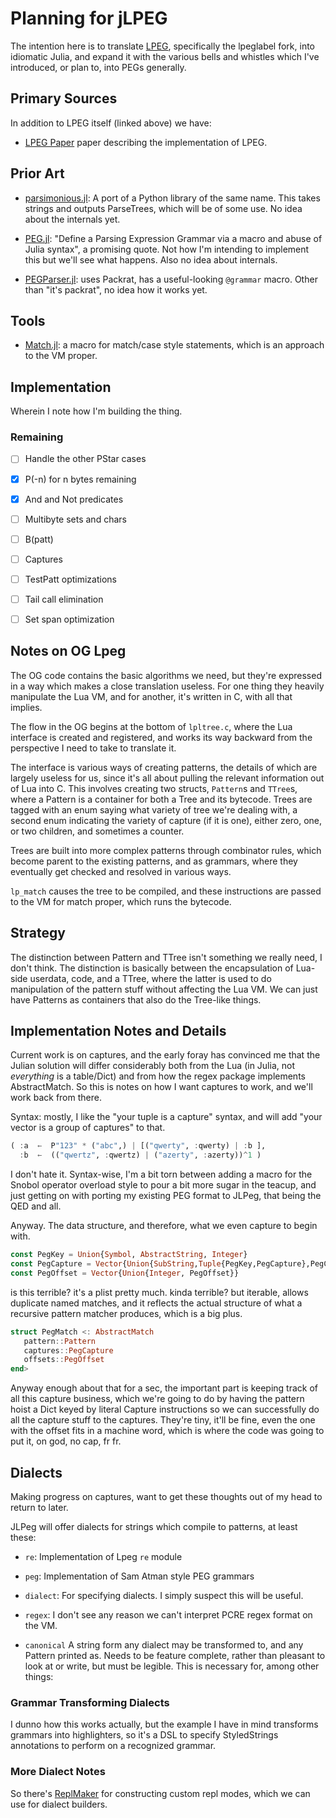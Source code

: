 # Planning for jLPEG

  The intention here is to translate [LPEG](https://github.com/sqmedeiros/lpeglabel), specifically the lpeglabel fork, into idiomatic Julia, and expand it with the various bells and whistles which I've introduced, or plan to, into PEGs generally.

## Primary Sources

In addition to LPEG itself (linked above) we have:

- [LPEG Paper](https://www.inf.puc-rio.br/~roberto/docs/peg.pdf) paper describing the implementation of LPEG.

## Prior Art

- [parsimonious.jl](https://github.com/gitfoxi/Parsimonious.jl): A port of a Python library of the same name.  This takes strings and outputs ParseTrees, which will be of some use.  No idea about the internals yet.

- [PEG.jl](https://github.com/wdebeaum/PEG.jl): "Define a Parsing Expression Grammar via a macro and abuse of Julia syntax", a promising quote.  Not how I'm intending to implement this but we'll see what happens. Also no idea about internals.

- [PEGParser.jl](https://github.com/abeschneider/PEGParser.jl): uses Packrat, has a useful-looking `@grammar` macro.  Other than "it's packrat", no idea how it works yet.

## Tools

- [Match.jl](https://juliaservices.github.io/Match.jl/stable/): a macro for match/case style statements, which is an approach to the VM proper.

## Implementation

Wherein I note how I'm building the thing.

### Remaining

- [ ] Handle the other PStar cases

- [X] P(-n) for n bytes remaining

- [X] And and Not predicates

- [ ] Multibyte sets and chars

- [ ] B(patt)

- [ ] Captures

- [ ] TestPatt optimizations

- [ ] Tail call elimination

- [ ] Set span optimization

## Notes on OG Lpeg

The OG code contains the basic algorithms we need, but they're expressed in a way which makes a close translation useless. For one thing they heavily manipulate the Lua VM, and for another, it's written in C, with all that implies.

The flow in the OG begins at the bottom of `lpltree.c`, where the Lua interface is created and registered, and works its way backward from the perspective I need to take to translate it.

The interface is various ways of creating patterns, the details of which are largely useless for us, since it's all about pulling the relevant information out of Lua into C.  This involves creating two structs, `Pattern`s and `TTree`s, where a Pattern is a container for both a Tree and its bytecode.  Trees are tagged with an enum saying what variety of tree we're dealing with, a second enum indicating the variety of capture (if it is one), either zero, one, or two children, and sometimes a counter.

Trees are built into more complex patterns through combinator rules, which become parent to the existing patterns, and as grammars, where they eventually get checked and resolved in various ways.

`lp_match` causes the tree to be compiled, and these instructions are passed to the VM for match proper, which runs the bytecode.

## Strategy

The distinction between Pattern and TTree isn't something we really need, I don't
think.  The distinction is basically between the encapsulation of Lua-side userdata,
code, and a TTree, where the latter is used to do manipulation of the pattern stuff
without affecting the Lua VM.  We can just have Patterns as containers that also do
the Tree-like things.

## Implementation Notes and Details

Current work is on captures, and the early foray has convinced me that the Julian
solution will differ considerably both from the Lua (in Julia, not _everything_ is a
table/Dict) and from how the regex package implements AbstractMatch. So this is notes on how I want captures to work, and we'll work back from there.

Syntax: mostly, I like the "your tuple is a capture" syntax, and will add "your vector is a group of captures" to that.

```julia
( :a  ←  P"123" * ("abc",) | [("qwerty", :qwerty) | :b ],
  :b  ←  (("qwertz", :qwertz) | ("azerty", :azerty))^1 )
```

I don't hate it.  Syntax-wise, I'm a bit torn between adding a macro for the Snobol
operator overload style to pour a bit more sugar in the teacup, and just getting on
with porting my existing PEG format to JLPeg, that being the QED and all.

Anyway. The data structure, and therefore, what we even capture to begin with.

```julia
const PegKey = Union{Symbol, AbstractString, Integer}
const PegCapture = Vector{Union{SubString,Tuple{PegKey,PegCapture},PegCapture}}
const PegOffset = Vector{Union{Integer, PegOffset}}
```

is this terrible? it's a plist pretty much. kinda terrible? but iterable, allows duplicate named matches, and it reflects the actual structure of what a recursive pattern matcher produces, which is a big plus.

```julia
struct PegMatch <: AbstractMatch
   pattern::Pattern
   captures::PegCapture
   offsets::PegOffset
end>
```

Anyway enough about that for a sec, the important part is keeping track of all this capture business, which we're going to do by having the pattern hoist a Dict keyed by literal Capture instructions so we can successfully do all the capture stuff to the captures. They're tiny, it'll be fine, even the one with the offset fits in a machine word, which is where the code was going to put it, on god, no cap, fr fr.

## Dialects

Making progress on captures, want to get these thoughts out of my head to return to later.

JLPeg will offer dialects for strings which compile to patterns, at least these:

- `re`:  Implementation of Lpeg `re` module

- `peg`: Implementation of Sam Atman style PEG grammars

- `dialect`: For specifying dialects. I simply suspect this will be useful.

- `regex`: I don't see any reason we can't interpret PCRE regex format on the VM.

- `canonical`  A string form any dialect may be transformed to, and any
               Pattern printed as. Needs to be feature complete, rather than
               pleasant to look at or write, but must be legible. This is
               necessary for, among other things:

### Grammar Transforming Dialects

I dunno how this works actually, but the example I have in mind transforms grammars
into highlighters, so it's a DSL to specify StyledStrings annotations to perform on a
recognized grammar.

### More Dialect Notes

So there's [ReplMaker](https://juliahub.com/ui/Packages/General/ReplMaker) for
constructing custom repl modes, which we can use for dialect builders.

